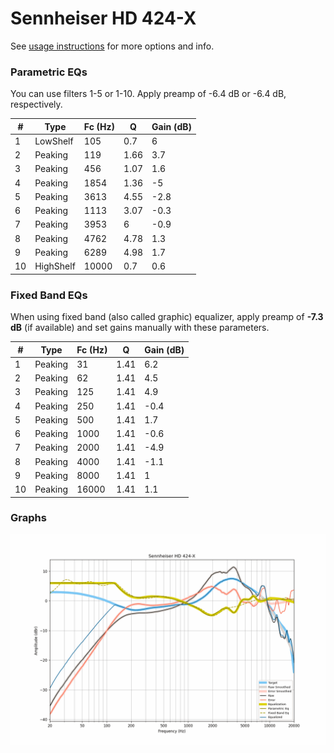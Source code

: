 # Sennheiser HD 424-X
See [usage instructions](https://github.com/jaakkopasanen/AutoEq#usage) for more options and info.

### Parametric EQs
You can use filters 1-5 or 1-10. Apply preamp of -6.4 dB or -6.4 dB, respectively.

|   # | Type      |   Fc (Hz) |    Q |   Gain (dB) |
|-----|-----------|-----------|------|-------------|
|   1 | LowShelf  |       105 | 0.7  |         6   |
|   2 | Peaking   |       119 | 1.66 |         3.7 |
|   3 | Peaking   |       456 | 1.07 |         1.6 |
|   4 | Peaking   |      1854 | 1.36 |        -5   |
|   5 | Peaking   |      3613 | 4.55 |        -2.8 |
|   6 | Peaking   |      1113 | 3.07 |        -0.3 |
|   7 | Peaking   |      3953 | 6    |        -0.9 |
|   8 | Peaking   |      4762 | 4.78 |         1.3 |
|   9 | Peaking   |      6289 | 4.98 |         1.7 |
|  10 | HighShelf |     10000 | 0.7  |         0.6 |

### Fixed Band EQs
When using fixed band (also called graphic) equalizer, apply preamp of **-7.3 dB** (if available) and set gains manually with these parameters.

|   # | Type    |   Fc (Hz) |    Q |   Gain (dB) |
|-----|---------|-----------|------|-------------|
|   1 | Peaking |        31 | 1.41 |         6.2 |
|   2 | Peaking |        62 | 1.41 |         4.5 |
|   3 | Peaking |       125 | 1.41 |         4.9 |
|   4 | Peaking |       250 | 1.41 |        -0.4 |
|   5 | Peaking |       500 | 1.41 |         1.7 |
|   6 | Peaking |      1000 | 1.41 |        -0.6 |
|   7 | Peaking |      2000 | 1.41 |        -4.9 |
|   8 | Peaking |      4000 | 1.41 |        -1.1 |
|   9 | Peaking |      8000 | 1.41 |         1   |
|  10 | Peaking |     16000 | 1.41 |         1.1 |

### Graphs
![](./Sennheiser%20HD%20424-X.png)
